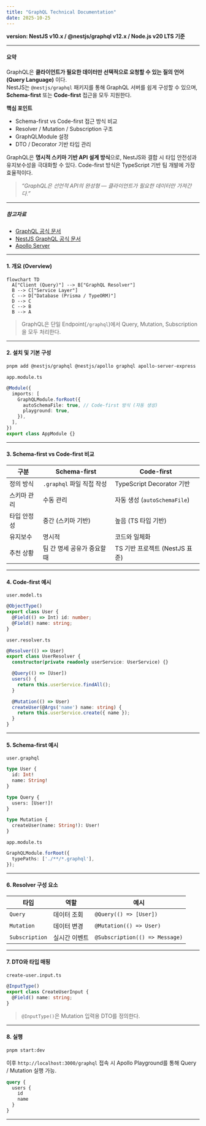 ```yaml
---
title: "GraphQL Technical Documentation"
date: 2025-10-25
---
```


**version: NestJS v10.x / @nestjs/graphql v12.x / Node.js v20 LTS 기준**

---

#### 요약

GraphQL은 **클라이언트가 필요한 데이터만 선택적으로 요청할 수 있는 질의 언어(Query Language)** 이다.  
NestJS는 `@nestjs/graphql` 패키지를 통해 GraphQL 서버를 쉽게 구성할 수 있으며,  
**Schema-first** 또는 **Code-first** 접근을 모두 지원한다.  

**핵심 포인트**
- Schema-first vs Code-first 접근 방식 비교  
- Resolver / Mutation / Subscription 구조  
- GraphQLModule 설정  
- DTO / Decorator 기반 타입 관리  

GraphQL은 **명시적 스키마 기반 API 설계 방식**으로,
NestJS와 결합 시 타입 안전성과 유지보수성을 극대화할 수 있다.
Code-first 방식은 TypeScript 기반 팀 개발에 가장 효율적이다.

> *“GraphQL은 선언적 API의 완성형 — 클라이언트가 필요한 데이터만 가져간다.”*

---

##### 참고자료
- [GraphQL 공식 문서](https://graphql.org/learn/)
- [NestJS GraphQL 공식 문서](https://docs.nestjs.com/graphql/quick-start)
- [Apollo Server](https://www.apollographql.com/docs/apollo-server/)

---

#### 1. 개요 (Overview)

```mermaid
flowchart TD
  A["Client (Query)"] --> B["GraphQL Resolver"]
  B --> C["Service Layer"]
  C --> D["Database (Prisma / TypeORM)"]
  D --> C
  C --> B
  B --> A
```

> GraphQL은 단일 Endpoint(`/graphql`)에서 Query, Mutation, Subscription을 모두 처리한다.

---

#### 2. 설치 및 기본 구성

```bash
pnpm add @nestjs/graphql @nestjs/apollo graphql apollo-server-express
```

`app.module.ts`

```ts
@Module({
  imports: [
    GraphQLModule.forRoot({
      autoSchemaFile: true, // Code-first 방식 (자동 생성)
      playground: true,
    }),
  ],
})
export class AppModule {}
```

---

#### 3. Schema-first vs Code-first 비교

| 구분     | Schema-first        | Code-first               |
| ------ | ------------------- | ------------------------ |
| 정의 방식  | `.graphql` 파일 직접 작성 | TypeScript Decorator 기반  |
| 스키마 관리 | 수동 관리               | 자동 생성 (`autoSchemaFile`) |
| 타입 안정성 | 중간 (스키마 기반)         | 높음 (TS 타입 기반)            |
| 유지보수   | 명시적                 | 코드와 일체화                  |
| 추천 상황  | 팀 간 명세 공유가 중요할 때    | TS 기반 프로젝트 (NestJS 표준)   |

---

#### 4. Code-first 예시

`user.model.ts`

```ts
@ObjectType()
export class User {
  @Field(() => Int) id: number;
  @Field() name: string;
}
```

`user.resolver.ts`

```ts
@Resolver(() => User)
export class UserResolver {
  constructor(private readonly userService: UserService) {}

  @Query(() => [User])
  users() {
    return this.userService.findAll();
  }

  @Mutation(() => User)
  createUser(@Args('name') name: string) {
    return this.userService.create({ name });
  }
}
```

---

#### 5. Schema-first 예시

`user.graphql`

```graphql
type User {
  id: Int!
  name: String!
}

type Query {
  users: [User!]!
}

type Mutation {
  createUser(name: String!): User!
}
```

`app.module.ts`

```ts
GraphQLModule.forRoot({
  typePaths: ['./**/*.graphql'],
});
```

---

#### 6. Resolver 구성 요소

| 타입             | 역할      | 예시                             |
| -------------- | ------- | ------------------------------ |
| `Query`        | 데이터 조회  | `@Query(() => [User])`         |
| `Mutation`     | 데이터 변경  | `@Mutation(() => User)`        |
| `Subscription` | 실시간 이벤트 | `@Subscription(() => Message)` |

---

#### 7. DTO와 타입 매핑

`create-user.input.ts`

```ts
@InputType()
export class CreateUserInput {
  @Field() name: string;
}
```

> `@InputType()`은 Mutation 입력용 DTO를 정의한다.

---

#### 8. 실행

```bash
pnpm start:dev
```

이후 `http://localhost:3000/graphql` 접속 시
Apollo Playground를 통해 Query / Mutation 실행 가능.

```graphql
query {
  users {
    id
    name
  }
}
```

---
